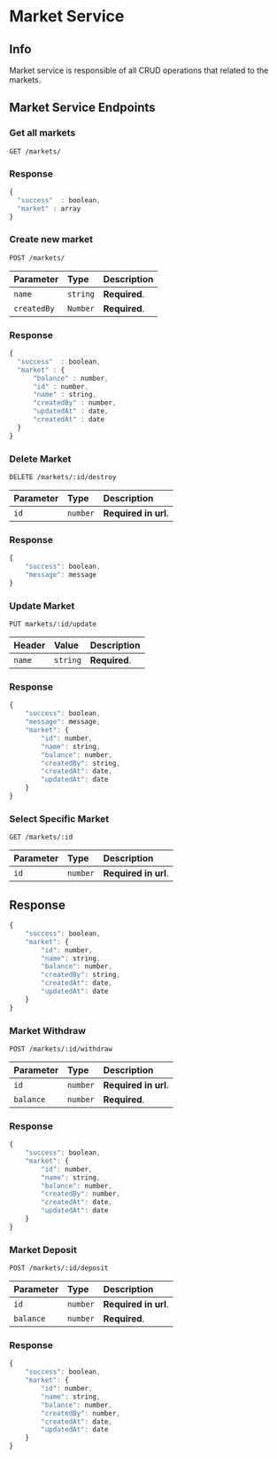 # Market Service

## Info
Market service is responsible of all CRUD operations that related to the markets.

## Market Service Endpoints

### Get all markets
```http
GET /markets/
```

### Response

```javascript
{
  "success"  : boolean,
  "market" : array
}

```

### Create new market
```http
POST /markets/
```

| Parameter | Type | Description |
| :--- | :--- | :--- |
| `name` | `string` | **Required**. |
| `createdBy` | `Number` | **Required**. |


### Response

```javascript
{
  "success"  : boolean,
  "market" : {
      "balance" : number,
      "id" : number,
      "name" : string,
      "createdBy" : number,
      "updatedAt" : date,
      "createdAt" : date
  }
}

```

### Delete Market
```http
DELETE /markets/:id/destroy
```

| Parameter | Type | Description |
| :--- | :--- | :--- |
| `id` | `number` | **Required in url**. |


### Response

```javascript
{
    "success": boolean,
    "message": message
}
```
### Update Market
```http
PUT markets/:id/update
```

| Header | Value |Description |
| :--- | :--- | :--- |
| `name` | `string` | **Required**. |


### Response

```javascript
{
    "success": boolean,
    "message": message,
    "market": {
        "id": number,
        "name": string,
        "balance": number,
        "createdBy": string,
        "createdAt": date,
        "updatedAt": date
    }
}
```



### Select Specific Market
```http
GET /markets/:id
```

| Parameter | Type | Description |
| :--- | :--- | :--- |
| `id` | `number` | **Required in url**. |



## Response

```javascript
{
    "success": boolean,
    "market": {
        "id": number,
        "name": string,
        "balance": number,
        "createdBy": string,
        "createdAt": date,
        "updatedAt": date
    }
}

```

### Market Withdraw
```http
POST /markets/:id/withdraw
```

| Parameter | Type | Description |
| :--- | :--- | :--- |
| `id` | `number` | **Required in url**. |
| `balance` | `number` | **Required**. |


### Response

```javascript
{
    "success": boolean,
    "market": {
        "id": number,
        "name": string,
        "balance": number,
        "createdBy": number,
        "createdAt": date,
        "updatedAt": date
    }
}
```

### Market Deposit
```http
POST /markets/:id/deposit
```
| Parameter | Type | Description |
| :--- | :--- | :--- |
| `id` | `number` | **Required in url**. |
| `balance` | `number` | **Required**. |


### Response

```javascript
{
    "success": boolean,
    "market": {
        "id": number,
        "name": string,
        "balance": number,
        "createdBy": number,
        "createdAt": date,
        "updatedAt": date
    }
}
```
